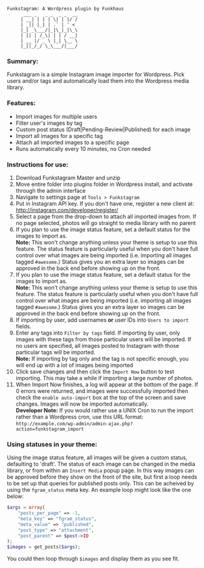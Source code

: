 ```
Funkstagram: A Wordpress plugin by Funkhaus
      ___ _   _ _  _ _  __
     | __| | | | \| | |/ /
     | _|| |_| | .` | ' <
     |_| _\___/|_|\_|_|\_\
     | || | /_\| | | / __|
     | __ |/ _ \ |_| \__ \
     |_||_/_/ \_\___/|___/

```

### Summary:

Funkstagram is a simple Instagram image importer for Wordpress. Pick users and/or
tags and automatically load them into the Wordpress media library.

### Features:

* Import images for multiple users
* Filter user's images by tag
* Custom post status (Draft|Pending-Review|Published) for each image
* Import all images for a specific tag
* Attach all imported images to a specific page
* Runs automatically every 10 minutes, no Cron needed

### Instructions for use:

1. Download Funkstagram Master and unzip
2. Move entire folder into plugins folder in Wordpress install, and activate through the admin interface
3. Navigate to settings page at `Tools > Funkstagram`
4. Put in Instagram API key. If you don't have one, register a new client at: http://instagram.com/developer/register/
5. Select a page from the drop-down to attach all imported images from. If no page selected, photos will go straight to media library with no parent
6. If you plan to use the image status feature, set a default status for the images to import as.</br>
  **Note:** This won't change anything unless your theme is setup to use this feature. The status feature is particularly useful when you don't have full control over what images are being imported (i.e. importing all images tagged `#awesome`.) Status gives you an extra layer so images can be approved in the back end before showing up on the front.
6. If you plan to use the image status feature, set a default status for the images to import as. </br>
  **Note:** This won't change anything unless your theme is setup to use this feature. The status feature is particularly useful when you don't have full control over what images are being imported (i.e. importing all images tagged `#awesome`.) Status gives you an extra layer so images can be approved in the back end before showing up on the front.
7. If importing by user, add usernames **or** user IDs into `Users to import` fields.
8. Enter any tags into `Filter by tags` field. If importing by user, only images with these tags from those particular users will be imported. If no users are specified, all images posted to Instagram with those particular tags will be imported. </br>
  **Note:** If importing by tag only and the tag is not specific enough, you will end up with a lot of images being imported
9. Click save changes and then click the `Import Now` button to test importing. This may take a while if importing a large number of photos.
10. When Import Now finishes, a log will appear at the bottom of the page. If 0 errors were returned, and images were successfully imported then check the `enable auto-import` box at the top of the screen and save changes. Images will now be imported automatically. </br>
  **Developer Note:** If you would rather use a UNIX Cron to run the import rather than a Wordpress cron, use this URL format: `http://example.com/wp-admin/admin-ajax.php?action=funkstagram_import`

### Using statuses in your theme:

Using the image status feature, all images will be given a custom status, defaulting to 'draft'. The status of each image can be changed in the media library, or from
within an `Insert Media` popup page. In this way images can be approved before they show on the front of the site, but first a loop needs to be set up that queries
for published posts only. This can be acheived by using the `fgram_status` meta key. An example loop might look like the one below:
```php
$args = array(
    "posts_per_page" => -1,
    "meta_key" => "fgram_status",
    "meta_value" => "published",
    "post_type" => "attachment",
    "post_parent" => $post->ID
);
$images = get_posts($args);
```
You could then loop through `$images` and display them as you see fit.
